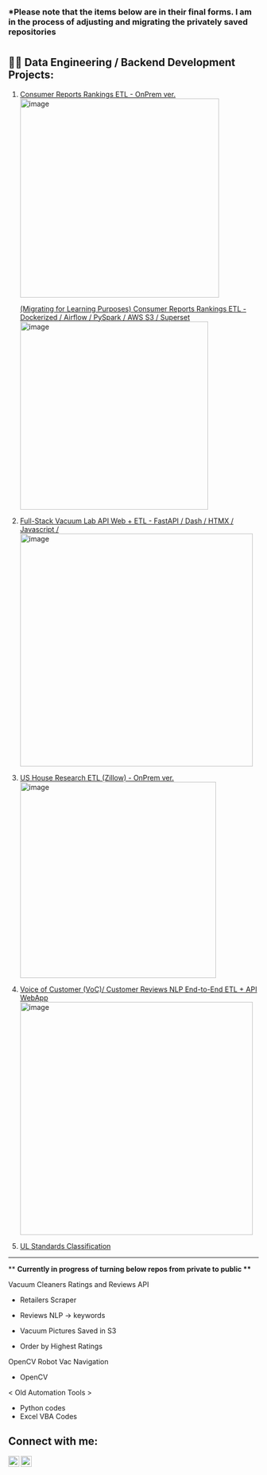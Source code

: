 ### *Please note that the items below are in their final forms. I am in the process of adjusting and migrating the privately saved repositories
<h1>

<h2>👨‍💻 Data Engineering / Backend Development Projects:</h2>

 1. <a href= https://github.com/kwoolaid725/cr-rankings-etl-onprem> Consumer Reports Rankings ETL - OnPrem ver. </a> <br>
    <img width="400" alt="image" src="https://github.com/kwoolaid725/kwoolaid725/assets/107806433/5a8fee35-8f02-401c-8ffd-858eaf096982">


    <a href= https://github.com/kwoolaid725/cr-rankings-etl-pipeline> (Migrating for Learning Purposes) Consumer Reports Rankings ETL - Dockerized / Airflow /   PySpark / AWS S3 / Superset  </a>
     <img width="378" alt="image" src="https://github.com/kwoolaid725/kwoolaid725/assets/107806433/6c6f7115-0d67-4ebf-8baf-d11bfba3b9de">

 3. <a href= https://github.com/kwoolaid725/vacuum-fastapi-dash-etl-app> Full-Stack Vacuum Lab API Web + ETL - FastAPI / Dash / HTMX / Javascript / </a>
    <img width="468" alt="image" src="https://github.com/kwoolaid725/kwoolaid725/assets/107806433/d2b0979f-90f5-4ed0-b7c1-2011e8f585a9">





 5. <a href= https://github.com/kwoolaid725/us-house-env-research-etl> US House Research ETL (Zillow) - OnPrem ver. </a> <br>
    <img width="394" alt="image" src="https://github.com/kwoolaid725/kwoolaid725/assets/107806433/562ae412-c3fb-4718-8265-f5fab81bad83">
    
 4.  <a href= https://github.com/kwoolaid725/voc_scraper_nlp_api/> Voice of Customer (VoC)/ Customer Reviews NLP End-to-End ETL + API WebApp </a> <br>
     <img width="468" alt="image" src="https://github.com/kwoolaid725/kwoolaid725/assets/107806433/0d42d1f5-5205-4346-a948-d460b0efcb0e">


     
6. <a href= https://github.com/kwoolaid725/UL-Standards-Classify> UL Standards Classification  </a> 
--------------------------------

** <b>Currently in progress of turning below repos from private to public ** </b>

Vacuum Cleaners Ratings and Reviews API
  - Retailers Scraper

  - Reviews NLP -> keywords
  - Vacuum Pictures Saved in S3
  - Order by Highest Ratings

OpenCV Robot Vac Navigation
 - OpenCV




< Old Automation Tools > 

- Python codes
- Excel VBA Codes
  


<h2> Connect with me:</h2>


[<img align="left" alt="JoshMadakor | LinkedIn" width="22px" src="https://cdn.jsdelivr.net/npm/simple-icons@v3/icons/linkedin.svg" />][linkedin]
[<img align="left" alt="JoshMadakor | Instagram" width="22px" src="https://cdn.jsdelivr.net/npm/simple-icons@v3/icons/instagram.svg" />][instagram]

[instagram]: https://www.instagram.com/woohyun._k/
[linkedin]: https://linkedin.com/in/woohyun-kim

<!--
**joshmadakor1/joshmadakor1** is a ✨ _special_ ✨ repository because its `README.md` (this file) appears on your GitHub profile.

Here are some ideas to get you started:

- 🔭 I’m currently working on ...
- 🌱 I’m currently learning ...
- 👯 I’m looking to collaborate on ...
- 🤔 I’m looking for help with ...
- 💬 Ask me about ...
- 📫 How to reach me: ...
- 😄 Pronouns: ...
- ⚡ Fun fact: ...
-->
